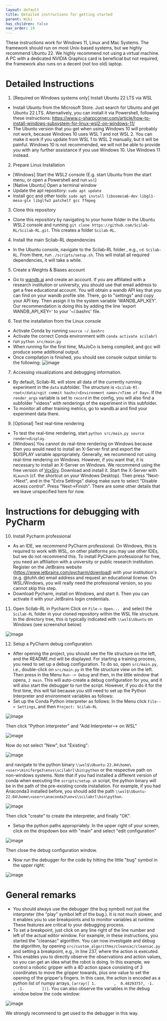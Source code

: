 ```yaml
---
layout: default
title: Detailed instructions for getting started
parent: Wiki
has_children: false
nav_order: 19
---
```


These instructions work for Windows 11, Linux and Mac Systems. The framework should run on most Unix-based systems, but we highly recommend Ubuntu 22. We highly recommend not using a virtual machine. A PC with a dedicated NVIDIA Graphics card is beneficial but not required, the framework also runs on a decent (not too old) laptop. 

# Detailed Instructions

1. [Required on Windows systems only] Install Ubuntu 22 LTS via WSL
* Install Ubuntu from the Microsoft Store. Just search for Ubuntu and get Ubuntu 22 LTS. Alternatively, you can install it via Powershell, following these instructions: https://www.c-sharpcorner.com/article/how-to-install-windows-subsystem-for-linux-wsl2-on-windows-11/
* The Ubuntu version that you get when using Windows 10 will probably not work, because Windows 10 uses WSL 1 and not WSL 2. You can make it work if you update from WSL 1 to WSL 2 manually, but it will be painful. Windows 10 is not recommended, we will not be able to provide you with any further assistance if you use Windows 10. Use Windows 11 instead.

2. Prepare Linux Installation
* [Windows] Start the WSL2 console (E.g. start Ubuntu from the start menu, or open a Powershell and run `wsl`) 
* [Native Ubuntu] Open a terminal window
* Update the apt repository: `sudo apt update`
* Install gcc and other tools: `sudo apt install libosmesa6-dev libgl1-mesa-glx libglfw3 patchelf gcc ffmpeg`

3. Clone this repository 
* Clone this repository by navigating to your home folder in the Ubuntu WSL2 console and running `git clone https://github.com/Scilab-RL/Scilab-RL.git`. This creates a folder `Scilab-RL`.

4. Install the main Scilab-RL dependencies
* In the Ubuntu console, navigate to the Scilab-RL folder , e.g., `cd Scilab-RL`. From there, run `./scripts/setup.sh`. This will install all required dependencies, it will take a while. 

5. Create a Weights & Biases account 
* Go to [wandb.ai]([wandb.ai) and create an account. If you are affiliated with a research institution or university, you should use that email address to get a free educational account. You will obtain a wandb API key that you can find on your wandb profile site. There, go to "settings" and copy your API key. Then assign it to the system variable 'WANDB_API_KEY'. Our recommendation is doing this by adding the line 'export WANDB_API_KEY=<YOUR KEY>' to your '~/.bashrc' file. 

6. Test the installation from the Linux console
* Activate Conda by running `source ~/.bashrc`
* Activate the correct Conda environment with `conda activate scilabrl`
* run `python src/main.py`
* When running for the first time, MuJoCo is being compiled, and gcc will produce some additional output. 
* Once compilation is finished, you should see console output similar to the following: 
![image](uploads/c6d784811a62fc1b85653a91aa1dee00/image.png)

7. Accessing visualizations and debugging information. 
* By default, Scilab-RL will store all data of the currently running experiment in the `data` subfolder. The structure is `<Scilab-Rl-root>/data/<git commit hash>/<Environment name>/<Time of Day>`. If the `render_args` variable is set to `record` in the config, you will  also find a subfolder "videos" with renderings of the experiment in this subfolder. 
* To monitor all other training metrics, go to wandb.ai and find your experiment data there. 

9. [Optional] Test real-time rendering
* To test the real-time rendering, start `python src/main.py source render=display`. 
* [Windows] You cannot do real-time rendering on Windows  because then you would need to install an X-Server first and export the $DISPLAY variable appropriately. Generally, we recommend not using real-time rendering on Windows. 
However, if you want that, it is necessary to install an X-Server on Windows. We recommend using the free version of [VcxSrv](https://sourceforge.net/projects/vcxsrv/). Download and install it. Start the X-Server with `XLaunch` (cf. the shortcut on your Windows Desktop). Then press "Next->Next", and in the "Extra Settings" dialog make sure to select "Disable access control". Press "Next->Finish". There are some other details that we leave unspecified here for now. 

# Instructions for debugging with PyCharm

10. Install Pycharm professional
* As an IDE, we recommend PyCharm professional. On Windows, this is required to work with WSL, on other platforms you may use other IDEs, but we do not recommend this. 
To install PyCharm professional for free, you need an affiliation with a university or public research institution. Register on the JetBrains website (https://www.jetbrains.com/pycharm/download) with your institution's (e.g. @tuhh.de) email address and request an educational license. On WSL/Windows, you will really need the professional version, so you cannot skip this step. 
* Download Pycharm, install on Windows, and start it. Then you can activate it with your JetBrains login credentials. 

11. Open Scilab-RL in Pycharm
Click on `File-> Open... ` and select the `Scilab-RL` folder in your cloned repository within the WSL file structure. In the directory tree, this is typically indicated with `\\wsl$\Ubuntu` on Windows (see screenshot below) 

![image](uploads/39d27cb605719aaabf13a0e1b5f15d20/image.png)

12. Setup a PyCharm debug configuration.
* After opening the project, you should see the file structure on the left, and the README.md will be displayed. For starting a training process, you need to set up a debug configuration. To do so, open `src/main.py`, i.e., double-click on `src/main.py` in the file structure view on the left. Then press in the Menu `Run--> Debug` and then, in the little window that opens, `2 main`. This will auto-create a debug configuration for you, and it will also start the debugger to run the script. However, if you do it for the first time, this will fail because you still need to set up the Python Interpreter and environment variables as follows: 
* Set up the Conda Python interpreter as follows: In the Menu click `File--> Settings`, and then `Project: Scilab-RL`

![image](uploads/cd48171c9d141f8e3da8bed79ae29a98/image.png)

Then click "Python interpreter" and "Add Interpreter--> on WSL"

![image](uploads/2f318cfb0f31b95adbffbdc6bcd41b1e/image.png)

Now do not select "New", but "Existing":

![image](uploads/b8a22294fa81fca85da8ec71dbe302f5/image.png)

and navigate to the python binary `\\wsl$\Ubuntu-22.04\home\<user>\miniforge3\envs\scilabrl\bin\python` or the respective path on non-windows systems. 
Note that if you had installed a different version of conda when executing the `scripts/setup.sh` script, the python binary will be in the path of the pre-existing conda installation. For example, if you had Anaconda3 installed before, you should add the path `\\wsl$\Ubuntu-22.04\home\<user>\anaconda3\envs\scilabrl\bin\python`. 

![image](uploads/7b9299485e8275ff4c6080b75ba3d5a8/image.png)

Then click "create" to create the interpreter, and finally "OK". 
* Setup the python paths appropriately. In the upper right of your screen, click on the dropdown box with "main" and select "edit configuration"

![image](uploads/09734f9557c6d9b97ae42769e5773381/image.png)

[//]: # (Then, add the following Environment variable: )

[//]: # (`LD_LIBRARY_PATH=/home/<user>/.mujoco/mujoco210/bin`)

[//]: # ()
[//]: # (![image]&#40;uploads/c21c912aa1da4b728c226563a33219b5/image.png&#41;)

Then close the debug configuration window.
* Now run the debugger for the code by hitting the little "bug" symbol in the upper right: 

![image](uploads/02f1a27057c8c1f4c28a9cafaeb1b3a9/image.png)


# General remarks
* You should always use the debugger (the bug symbol) not just the interpreter (the "play" symbol left of the bug.). It is not much slower, and it enables you to use breakpoints and to monitor variables at runtime. These features are critical to your debugging process. 
* To set a breakpoint, just click on any line right of the line number and left of the actual editor window. For example, in these instructions, you started the "cleansac" algorithm. You can now investigate and debug the algorithm, by opening `src/custom_algorithms/cleansac/cleansac.py` and setting a breakpoint, e.g., in line 237, where the action is executed.
* This enables you to directly observe the observations and action values, so you can get an idea what the robot is doing. In this example, we control a robotic gripper with a 4D action space consisting of 3 coordinates to move the gripper towards, plus one value to set the opening of the gripper's fingers. In this case, the action is encoded as a python list of numpy arrays, `[array([ 1.        ,  0.48293757, -1.        , -1.        ])]`. 
You can also observe the variables in the debug window below the code window: 

![image](uploads/debug_variables_example.png)

We strongly recommend to get used to the debugger in this way.

